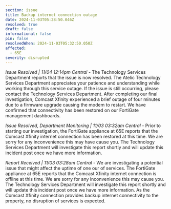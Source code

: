 ```yaml
---
section: issue
title: Backup internet connection outage
date: 2024-11-03T05:28:50.046Z
resolved: true
draft: false
informational: false
pin: false
resolvedWhen: 2024-11-03T05:32:50.050Z
affected:
  - 65E
severity: disrupted
---
```

*Issue Resolved | 11/04 12:14pm Central* - The Technology Services Department reports that the issue is now resolved. The Atelic Technology Services Department appreciates your patience and understanding while working through this service outage. If the issue is still occurring, please contact the Technology Services Department. After completing our final investigation, Comcast Xfinity experienced a brief outage of four minutes due to a firmware upgrade causing the modem to restart. We have confirmed that connectivity has been restored on our FortiGate management dashboards.

*Issue Resolved, Department Monitoring | 11/03 03:32am Central* - Prior to starting our investigation, the FortiGate appliance at 65E reports that the Comcast Xfinity internet connection has been restored at this time. We are sorry for any inconvenience this may have cause you. The Technology Services Department will investigate this report shortly and will update this incident post once we have more information.

*Report Received | 11/03 03:28am Central* - We are investigating a potential issue that might affect the uptime of one our of services. The FortiGate appliance at 65E reports that the Comcast Xfinity internet connection is offline at this time. We are sorry for any inconvenience this may cause you. The Technology Services Department will investigate this report shortly and will update this incident post once we have more information. As the Comcast Xfinity connection provides backup internet connectivity to the property, no disruption of services is expected.

